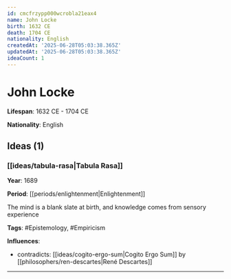 ```yaml
---
id: cmcfrzypp000wcrobla21eax4
name: John Locke
birth: 1632 CE
death: 1704 CE
nationality: English
createdAt: '2025-06-28T05:03:38.365Z'
updatedAt: '2025-06-28T05:03:38.365Z'
ideaCount: 1
---
```

# John Locke

**Lifespan**: 1632 CE - 1704 CE

**Nationality**: English

## Ideas (1)

### [[ideas/tabula-rasa|Tabula Rasa]]

**Year**: 1689

**Period**: [[periods/enlightenment|Enlightenment]]

The mind is a blank slate at birth, and knowledge comes from sensory experience

**Tags**: #Epistemology, #Empiricism

**Influences**:
- contradicts: [[ideas/cogito-ergo-sum|Cogito Ergo Sum]] by [[philosophers/ren-descartes|René Descartes]]

---

